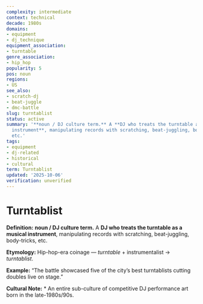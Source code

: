```yaml
---
complexity: intermediate
context: technical
decade: 1980s
domains:
- equipment
- dj_technique
equipment_association:
- turntable
genre_association:
- hip_hop
popularity: 5
pos: noun
regions:
- US
see_also:
- scratch-dj
- beat-juggle
- dmc-battle
slug: turntablist
status: active
summary: '**noun / DJ culture term.** A **DJ who treats the turntable as a musical
  instrument**, manipulating records with scratching, beat-juggling, body-tricks,
  etc.'
tags:
- equipment
- dj-related
- historical
- cultural
term: Turntablist
updated: '2025-10-06'
verification: unverified
---
```


# Turntablist

**Definition:** **noun / DJ culture term.** A **DJ who treats the turntable as a musical instrument**, manipulating records with scratching, beat-juggling, body-tricks, etc.

**Etymology:** Hip-hop-era coinage — *turntable* + instrumentalist → *turntablist*.

**Example:** “The battle showcased five of the city’s best turntablists cutting doubles live on stage.”

**Cultural Note:** * An entire sub-culture of competitive DJ performance art born in the late-1980s/90s.

